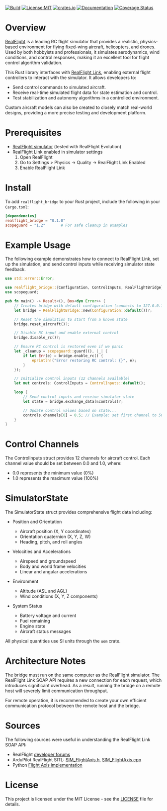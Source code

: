 [![Build](https://github.com/wboayue/realflight-bridge/workflows/build/badge.svg)](https://github.com/wboayue/realflight-bridge/actions/workflows/build.yaml)
[![License:MIT](https://img.shields.io/badge/License-MIT-blue.svg)](https://opensource.org/licenses/MIT)
[![crates.io](https://img.shields.io/crates/v/realflight-bridge.svg)](https://crates.io/crates/realflight-bridge)
[![Documentation](https://img.shields.io/badge/Documentation-green.svg)](https://docs.rs/realflight-bridge/latest/realflight_bridge/index.html)
[![Coverage Status](https://coveralls.io/repos/github/wboayue/realflight-bridge/badge.svg?branch=main)](https://coveralls.io/github/wboayue/realflight-bridge?branch=main)

# Overview

[RealFlight](https://www.realflight.com/) is a leading RC flight simulator that provides a realistic, physics-based environment for flying fixed-wing aircraft, helicopters, and drones. Used by both hobbyists and professionals, it simulates aerodynamics, wind conditions, and control responses, making it an excellent tool for flight control algorithm validation.

This Rust library interfaces with [RealFlight Link](https://forums.realflight.com/index.php?threads/flightaxis-link-q-a.32854/), enabling external flight controllers to interact with the simulator. It allows developers to:

* Send control commands to simulated aircraft.
* Receive real-time simulated flight data for state estimation and control.
* Test stabilization and autonomy algorithms in a controlled environment.

Custom aircraft models can also be created to closely match real-world designs, providing a more precise testing and development platform.

# Prerequisites

- [RealFlight simulator](https://www.realflight.com/) (tested with RealFlight Evolution)
- RealFlight Link enabled in simulator settings
  1. Open RealFlight
  2. Go to Settings > Physics -> Quality -> RealFlight Link Enabled
  3. Enable RealFlight Link

# Install

To add `realflight_bridge` to your Rust project, include the following in your `Cargo.toml`:

```toml
[dependencies]
realflight_bridge = "0.1.0"
scopeguard = "1.2"       # For safe cleanup in examples
```

# Example Usage

The following example demonstrates how to connect to RealFlight Link, set up the simulation, and send control inputs while receiving simulator state feedback.

```rust
use std::error::Error;

use realflight_bridge::{Configuration, ControlInputs, RealFlightBridge};
use scopeguard;

pub fn main() -> Result<(), Box<dyn Error>> {
    // Creates bridge with default configuration (connects to 127.0.0.1:18083)
    let bridge = RealFlightBridge::new(Configuration::default())?;

    // Reset the simulation to start from a known state
    bridge.reset_aircraft()?;

    // Disable RC input and enable external control
    bridge.disable_rc()?;

    // Ensure RC control is restored even if we panic
    let _cleanup = scopeguard::guard((), |_| {
        if let Err(e) = bridge.enable_rc() {
            eprintln!("Error restoring RC control: {}", e);
        }
    });

    // Initialize control inputs (12 channels available)
    let mut controls: ControlInputs = ControlInputs::default();

    loop {
        // Send control inputs and receive simulator state
        let state = bridge.exchange_data(&controls)?;

        // Update control values based on state...
        controls.channels[0] = 0.5; // Example: set first channel to 50%
    }
}
```

# Control Channels

The ControlInputs struct provides 12 channels for aircraft control. Each channel value should be set between 0.0 and 1.0, where:

* 0.0 represents the minimum value (0%)
* 1.0 represents the maximum value (100%)

# SimulatorState

The SimulatorState struct provides comprehensive flight data including:

* Position and Orientation
  - Aircraft position (X, Y coordinates)
  - Orientation quaternion (X, Y, Z, W)
  - Heading, pitch, and roll angles

* Velocities and Accelerations
  - Airspeed and groundspeed
  - Body and world frame velocities
  - Linear and angular accelerations

* Environment
  - Altitude (ASL and AGL)
  - Wind conditions (X, Y, Z components)

* System Status
  - Battery voltage and current
  - Fuel remaining
  - Engine state
  - Aircraft status messages

All physical quantities use SI units through the `uom` crate.

# Architecture Notes

The bridge must run on the same computer as the RealFlight simulator. The RealFlight Link SOAP API requires a new connection for each request, which introduces significant overhead. As a result, running the bridge on a remote host will severely limit communication throughput.

For remote operation, it is recommended to create your own efficient communication protocol between the remote host and the bridge.

# Sources

The following sources were useful in understanding the RealFlight Link SOAP API:

* RealFlight [developer forums](https://forums.realflight.com/index.php?threads/flightaxis-link-q-a.32854/)
* ArduPilot RealFlight SITL: [SIM_FlightAxis.h](https://github.com/ArduPilot/ardupilot/blob/master/libraries/SITL/SIM_FlightAxis.h), [SIM_FlightAxis.cpp](https://github.com/ArduPilot/ardupilot/blob/master/libraries/SITL/SIM_FlightAxis.cpp)
* Python [Flight Axis implementation](https://github.com/camdeno/F16Capstone/blob/main/FlightAxis/flightaxis.py)

# License

This project is licensed under the MIT License - see the [LICENSE](https://github.com/wboayue/realflight-bridge/blob/pre-release/LICENSE) file for details.